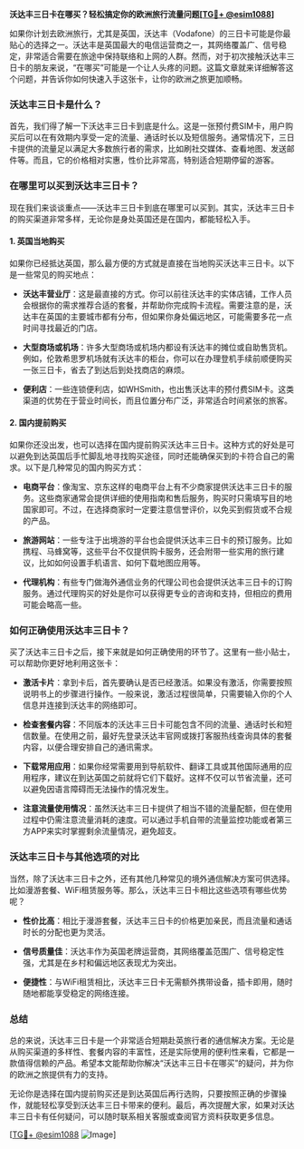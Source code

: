 **沃达丰三日卡在哪买？轻松搞定你的欧洲旅行流量问题[[TG💪+ @esim1088](https://t.me/s/esim1088)]**

如果你计划去欧洲旅行，尤其是英国，沃达丰（Vodafone）的三日卡可能是你最贴心的选择之一。沃达丰是英国最大的电信运营商之一，其网络覆盖广、信号稳定，非常适合需要在旅途中保持联络和上网的人群。然而，对于初次接触沃达丰三日卡的朋友来说，“在哪买”可能是一个让人头疼的问题。这篇文章就来详细解答这个问题，并告诉你如何快速入手这张卡，让你的欧洲之旅更加顺畅。

### 沃达丰三日卡是什么？

首先，我们得了解一下沃达丰三日卡到底是什么。这是一张预付费SIM卡，用户购买后可以在有效期内享受一定的流量、通话时长以及短信服务。通常情况下，三日卡提供的流量足以满足大多数旅行者的需求，比如刷社交媒体、查看地图、发送邮件等。而且，它的价格相对实惠，性价比非常高，特别适合短期停留的游客。

### 在哪里可以买到沃达丰三日卡？

现在我们来谈谈重点——沃达丰三日卡到底在哪里可以买到。其实，沃达丰三日卡的购买渠道非常多样，无论你是身处英国还是在国内，都能轻松入手。

#### 1. 英国当地购买

如果你已经抵达英国，那么最方便的方式就是直接在当地购买沃达丰三日卡。以下是一些常见的购买地点：

- **沃达丰营业厅**：这是最直接的方式。你可以前往沃达丰的实体店铺，工作人员会根据你的需求推荐合适的套餐，并帮助你完成购卡流程。需要注意的是，沃达丰在英国的主要城市都有分布，但如果你身处偏远地区，可能需要多花一点时间寻找最近的门店。
  
- **大型商场或机场**：许多大型商场或机场内都设有沃达丰的摊位或自助售货机。例如，伦敦希思罗机场就有沃达丰的柜台，你可以在办理登机手续前顺便购买一张三日卡，省去了到达后到处找商店的麻烦。

- **便利店**：一些连锁便利店，如WHSmith，也出售沃达丰的预付费SIM卡。这类渠道的优势在于营业时间长，而且位置分布广泛，非常适合时间紧张的旅客。

#### 2. 国内提前购买

如果你还没出发，也可以选择在国内提前购买沃达丰三日卡。这种方式的好处是可以避免到达英国后手忙脚乱地寻找购买途径，同时还能确保买到的卡符合自己的需求。以下是几种常见的国内购买方式：

- **电商平台**：像淘宝、京东这样的电商平台上有不少商家提供沃达丰三日卡的服务。这些商家通常会提供详细的使用指南和售后服务，购买时只需填写目的地国家即可。不过，在选择商家时一定要注意信誉评价，以免买到假货或不合规的产品。

- **旅游网站**：一些专注于出境游的平台也会提供沃达丰三日卡的预订服务。比如携程、马蜂窝等，这些平台不仅提供购卡服务，还会附带一些实用的旅行建议，比如如何设置手机语言、如何下载地图应用等。

- **代理机构**：有些专门做海外通信业务的代理公司也会提供沃达丰三日卡的订购服务。通过代理购买的好处是你可以获得更专业的咨询和支持，但相应的费用可能会略高一些。

### 如何正确使用沃达丰三日卡？

买了沃达丰三日卡之后，接下来就是如何正确使用的环节了。这里有一些小贴士，可以帮助你更好地利用这张卡：

- **激活卡片**：拿到卡后，首先要确认是否已经激活。如果没有激活，你需要按照说明书上的步骤进行操作。一般来说，激活过程很简单，只需要输入你的个人信息并连接到沃达丰的网络即可。

- **检查套餐内容**：不同版本的沃达丰三日卡可能包含不同的流量、通话时长和短信数量。在使用之前，最好先登录沃达丰官网或拨打客服热线查询具体的套餐内容，以便合理安排自己的通讯需求。

- **下载常用应用**：如果你经常需要用到导航软件、翻译工具或其他国际通用的应用程序，建议在到达英国之前就将它们下载好。这样不仅可以节省流量，还可以避免因语言障碍而无法操作的情况发生。

- **注意流量使用情况**：虽然沃达丰三日卡提供了相当不错的流量配额，但在使用过程中仍需注意流量消耗的速度。可以通过手机自带的流量监控功能或者第三方APP来实时掌握剩余流量情况，避免超支。

### 沃达丰三日卡与其他选项的对比

当然，除了沃达丰三日卡之外，还有其他几种常见的境外通信解决方案可供选择。比如漫游套餐、WiFi租赁服务等。那么，沃达丰三日卡相比这些选项有哪些优势呢？

- **性价比高**：相比于漫游套餐，沃达丰三日卡的价格更加亲民，而且流量和通话时长的分配也更为灵活。

- **信号质量佳**：沃达丰作为英国老牌运营商，其网络覆盖范围广、信号稳定性强，尤其是在乡村和偏远地区表现尤为突出。

- **便捷性**：与WiFi租赁相比，沃达丰三日卡无需额外携带设备，插卡即用，随时随地都能享受稳定的网络连接。

### 总结

总的来说，沃达丰三日卡是一个非常适合短期赴英旅行者的通信解决方案。无论是从购买渠道的多样性、套餐内容的丰富性，还是实际使用的便利性来看，它都是一款值得信赖的产品。希望本文能帮助你解决“沃达丰三日卡在哪买”的疑问，并为你的欧洲之旅提供有力的支持。

无论你是选择在国内提前购买还是到达英国后再行选购，只要按照正确的步骤操作，就能轻松享受到沃达丰三日卡带来的便利。最后，再次提醒大家，如果对沃达丰三日卡有任何疑问，可以随时联系相关客服或查阅官方资料获取更多信息。

[[TG💪+ @esim1088](https://t.me/s/esim1088) ![Image](https://i.postimg.cc/4NQfJmqS/Snipaste-2025-05-13-00-14-12.png)]